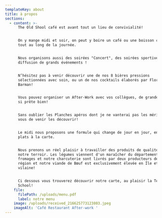 ```yaml
---
templateKey: about
title: à propos
sections:
  - content: >-
      The Old Shool café est avant tout un lieu de convivialité!


      On y mange midi et soir, on peut y boire un café ou une boisson chaude
      tout au long de la journée.


      Nous organisons aussi des soirées "Concert", des soirées sportives avec la
      diffusion de grands événements !


      N’hésitez pas à venir découvrir une de nos 8 bières pressions
      sélectionnées avec soin, ou un de nos cocktails élaborés par Florian notre
      Barman!


      Vous pouvez organiser un After-Work avec vos collègues, de grandes tables
      si prête bien!


      Sans oublier les Planches apéros dont je ne vanterai pas les mérites, à
      vous de venir les découvrir!


      Le midi nous proposons une formule qui change de jour en jour, en plus des
      plats à la carte.


      Nous prenons un réel plaisir à travailler des produits de qualité issus de
      notre terroir. Les légumes viennent d'un maraîcher du département, nos
      fromages et notre charcuterie sont livrés par deux producteurs de la
      région et notre viande de Bœuf est exclusivement élevée en Île et
      vilaine! 


      Ci dessous vous trouverez découvrir notre carte, au plaisir la Team Old
      School!
    file:
      filePath: /uploads/menu.pdf
      label: notre menu
    image: /uploads/received_216625773123803.jpeg
    imageAlt: 'Café Restaurant After-work '
---
```


